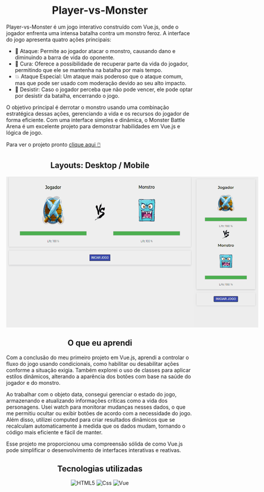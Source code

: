 <h1 align="center">Player-vs-Monster</h1>

Player-vs-Monster é um jogo interativo construído com Vue.js, onde o jogador enfrenta uma intensa batalha contra um monstro feroz. A interface do jogo apresenta quatro ações principais:

<ul>
<li>💪 Ataque: Permite ao jogador atacar o monstro, causando dano e diminuindo a barra de vida do oponente.</li>
<li>💊 Cura: Oferece a possibilidade de recuperar parte da vida do jogador, permitindo que ele se mantenha na batalha por mais tempo.</li>
<li>💥 Ataque Especial: Um ataque mais poderoso que o ataque comum, mas que pode ser usado com moderação devido ao seu alto impacto.</li>
<li>🚪 Desistir: Caso o jogador perceba que não pode vencer, ele pode optar por desistir da batalha, encerrando o jogo.</li>
</ul>

O objetivo principal é derrotar o monstro usando uma combinação estratégica dessas ações, gerenciando a vida e os recursos do jogador de forma eficiente. Com uma interface simples e dinâmica, o Monster Battle Arena é um excelente projeto para demonstrar habilidades em Vue.js e lógica de jogo.

Para ver o projeto pronto [clique aqui 🖱️](https://clari-cassia-projetcs-player-vs-monster.vercel.app/)

<h2 align="center">Layouts: Desktop / Mobile</h2>

<div  style="display: flex; justify-content: space-around ">
    <img src="src/images/gif-desktop.gif" height="405px" alt="Layout Desktop" />
    <img src="src/images/gif-mobile.gif" height="405px" alt="Layout Mobile" />
</div>

<h2 align="center">O que eu aprendi</h2>

Com a conclusão do meu primeiro projeto em Vue.js, aprendi a controlar o fluxo do jogo usando condicionais, como habilitar ou desabilitar ações conforme a situação exigia. Também explorei o uso de classes para aplicar estilos dinâmicos, alterando a aparência dos botões com base na saúde do jogador e do monstro.

Ao trabalhar com o objeto data, consegui gerenciar o estado do jogo, armazenando e atualizando informações críticas como a vida dos personagens. Usei watch para monitorar mudanças nesses dados, o que me permitiu ocultar ou exibir botões de acordo com a necessidade do jogo. Além disso, utilizei computed para criar resultados dinâmicos que se recalculam automaticamente à medida que os dados mudam, tornando o código mais eficiente e fácil de manter.

Esse projeto me proporcionou uma compreensão sólida de como Vue.js pode simplificar o desenvolvimento de interfaces interativas e reativas.
<h2 align="center">Tecnologias utilizadas</h2>

<div align="center">
  <img  src="https://img.shields.io/badge/html5-%23E34F26.svg?style=for-the-badge&logo=html5&logoColor=white" alt="HTML5" />
  <img src="https://img.shields.io/badge/css-1572B6.svg?style=for-the-badge&logo=css3&logoColor=white" alt="Css" />
  <img src="https://img.shields.io/badge/Vue.js-35495E?style=for-the-badge&logo=vue.js&logoColor=4FC08D" alt="Vue" />
</div>




